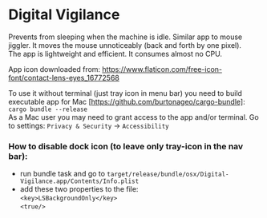 # Digital Vigilance
Prevents from sleeping when the machine is idle. Similar app to mouse jiggler. It moves the mouse unnoticeably (back and forth by one pixel).
<br>The app is lightweight and efficient. It consumes almost no CPU.

App icon downloaded from: https://www.flaticon.com/free-icon-font/contact-lens-eyes_16772568

To use it without terminal (just tray icon in menu bar) you need to build executable app for Mac [https://github.com/burtonageo/cargo-bundle]: `cargo bundle --release`<br>
As a Mac user you may need to grant access to the app and/or terminal. Go to settings: `Privacy & Security` -> `Accessibility`
### How to disable dock icon (to leave only tray-icon in the nav bar):
- run bundle task and go to `target/release/bundle/osx/Digital-Vigilance.app/Contents/Info.plist`
- add these two properties to the file:
<br>`<key>LSBackgroundOnly</key>`<br>`<true/>`